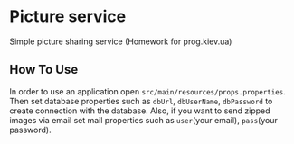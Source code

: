 #  Picture service
Simple picture sharing service (Homework for prog.kiev.ua)

## How To Use
In order to use an application open `src/main/resources/props.properties`. Then set database properties such as `dbUrl`,
`dbUserName`, `dbPassword` to create connection with the database. Also, if you want to send zipped images via email set
mail properties such as `user`(your email), `pass`(your password).
